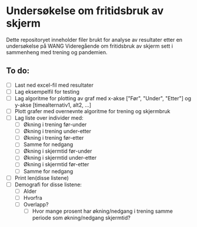 # Undersøkelse om fritidsbruk av skjerm
Dette repositoryet inneholder filer brukt for analyse av resultater etter en undersøkelse på WANG Videregående om fritidsbruk av skjerm sett i sammenheng med trening og pandemien.

## To do:
- [ ] Last ned excel-fil med resultater
- [ ] Lag eksempelfil for testing
- [ ] Lag algoritme for plotting av graf med x-akse ["Før", "Under", "Etter"] og y-akse [timealternativ1, alt2, ...]
- [ ] Plott grafer med overnevnte algoritme for trening og skjermbruk
- [ ] Lag liste over individer med:
  - [ ] Økning i trening før-under
  - [ ] Økning i trening under-etter
  - [ ] Økning i trening før-etter
  - [ ] Samme for nedgang
  - [ ] Økning i skjermtid før-under
  - [ ] Økning i skjermtid under-etter
  - [ ] Økning i skjermtid før-etter
  - [ ] Samme for nedgang
- [ ] Print len(disse listene)
- [ ] Demografi for disse listene:
   - [ ] Alder
   - [ ] Hvorfra
   - [ ] Overlapp?
       - [ ] Hvor mange prosent har økning/nedgang i trening samme periode som økning/nedgang skjermtid?
